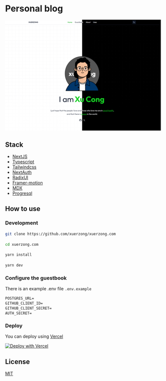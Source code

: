 # Personal blog

![HERO](./assets/hero.png)

## Stack

- [NextJS](https://nextjs.org/)
- [Typescript](https://www.typescriptlang.org/)
- [Tailwindcss](https://tailwindcss.com/)
- [NextAuth](https://next-auth.js.org/)
- [RadixUI](https://www.radix-ui.com/)
- [Framer-motion](https://www.framer.com/motion/)
- [MDX](https://mdxjs.com/)
- [Progresql](https://www.postgresql.org/)

## How to use

### Development

```bash
git clone https://github.com/xuerzong/xuerzong.com

cd xuerzong.com

yarn install

yarn dev
```

### Configure the guestbook

There is an example .env file `.env.example`

```env
POSTGRES_URL=
GITHUB_CLIENT_ID=
GITHUB_CLIENT_SECRET=
AUTH_SECRET=
```

### Deploy

You can deploy using [Vercel](https://vercel.com)

[![Deploy with Vercel](https://vercel.com/button)](https://vercel.com/new/clone?repository-url=https://github.com/xuerzong/xuerzong.com)

## License

[MIT](./LICENSE)
